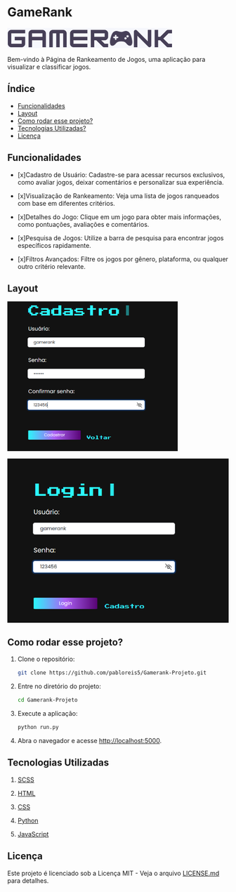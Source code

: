 # GameRank
![GameRank](./static/imgs/gamerank.png)

 Bem-vindo à Página de Rankeamento de Jogos, uma aplicação para visualizar e classificar jogos.

## Índice
 - <a href= "#Funcionalidades">Funcionalidades</a>
 - <a href= "#layout">Layout</a>
 - <a href= "#rodar">Como rodar esse projeto?</a>
 - <a href= "#tecnologias?">Tecnologias Utilizadas?</a>
 - <a href= "#licença">Licença</a>


## Funcionalidades

- [x]Cadastro de Usuário: Cadastre-se para acessar recursos exclusivos, como avaliar jogos, deixar comentários e personalizar sua experiência.

- [x]Visualização de Rankeamento: Veja uma lista de jogos ranqueados com base em diferentes critérios.

- [x]Detalhes do Jogo: Clique em um jogo para obter mais informações, como pontuações, avaliações e comentários.

- [x]Pesquisa de Jogos: Utilize a barra de pesquisa para encontrar jogos específicos rapidamente.

- [x]Filtros Avançados: Filtre os jogos por gênero, plataforma, ou qualquer outro critério relevante.
 

## Layout
 ![tela_cadastro](./static/imgs/tela_cadastro.png)
 
 ![tela_login](./static/imgs/tela_login.png)
 <!-- podemos colocar as outras telas do projeto tbm para mostrar mais detalhes -->

## Como rodar esse projeto?

1. Clone o repositório:

    ```bash
    git clone https://github.com/pabloreis5/Gamerank-Projeto.git
    ```

2. Entre no diretório do projeto:

    ```bash
    cd Gamerank-Projeto
    ```

3. Execute a aplicação:

    ```bash
    python run.py
    ``` 
 
    
4. Abra o navegador e acesse [http://localhost:5000](http://localhost:5000).  

## Tecnologias Utilizadas
1. [SCSS](https://sass-lang.com/)

2. [HTML](https://developer.mozilla.org/pt-BR/docs/Web/HTML)

3. [CSS](https://developer.mozilla.org/pt-BR/docs/Web/CSS)

4. [Python](https://www.python.org/)

5. [JavaScript](https://developer.mozilla.org/pt-BR/docs/Web/JavaScript)
## Licença
Este projeto é licenciado sob a Licença MIT - Veja o arquivo [LICENSE.md](LICENSE.md) para detalhes.
   

